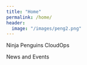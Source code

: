 ```yaml
---
title: "Home"
permalink: /home/
header:
  image: "/images/peng2.png"
---
```


Ninja Penguins CloudOps


News and Events
